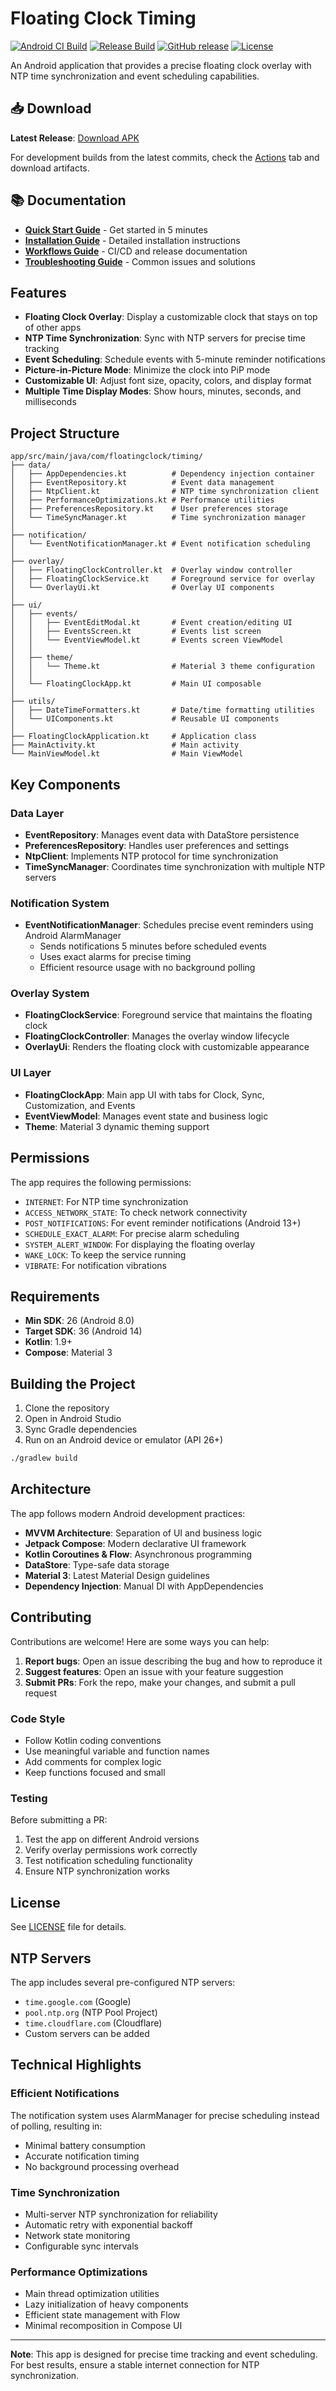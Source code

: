 # Floating Clock Timing

[![Android CI Build](https://github.com/BayuBatam2008/floating-clock-timing/actions/workflows/android-build.yml/badge.svg)](https://github.com/BayuBatam2008/floating-clock-timing/actions/workflows/android-build.yml)
[![Release Build](https://github.com/BayuBatam2008/floating-clock-timing/actions/workflows/release.yml/badge.svg)](https://github.com/BayuBatam2008/floating-clock-timing/actions/workflows/release.yml)
[![GitHub release](https://img.shields.io/github/v/release/BayuBatam2008/floating-clock-timing)](https://github.com/BayuBatam2008/floating-clock-timing/releases)
[![License](https://img.shields.io/github/license/BayuBatam2008/floating-clock-timing)](LICENSE) 

An Android application that provides a precise floating clock overlay with NTP time synchronization and event scheduling capabilities.

## 📥 Download

**Latest Release**: [Download APK](https://github.com/BayuBatam2008/floating-clock-timing/releases/latest)

For development builds from the latest commits, check the [Actions](https://github.com/BayuBatam2008/floating-clock-timing/actions) tab and download artifacts.

## 📚 Documentation

- **[Quick Start Guide](QUICK_START.md)** - Get started in 5 minutes
- **[Installation Guide](INSTALLATION.md)** - Detailed installation instructions
- **[Workflows Guide](.github/WORKFLOWS.md)** - CI/CD and release documentation
- **[Troubleshooting Guide](.github/TROUBLESHOOTING.md)** - Common issues and solutions

## Features

- **Floating Clock Overlay**: Display a customizable clock that stays on top of other apps
- **NTP Time Synchronization**: Sync with NTP servers for precise time tracking
- **Event Scheduling**: Schedule events with 5-minute reminder notifications
- **Picture-in-Picture Mode**: Minimize the clock into PiP mode
- **Customizable UI**: Adjust font size, opacity, colors, and display format
- **Multiple Time Display Modes**: Show hours, minutes, seconds, and milliseconds

## Project Structure

```
app/src/main/java/com/floatingclock/timing/
├── data/
│   ├── AppDependencies.kt          # Dependency injection container
│   ├── EventRepository.kt          # Event data management
│   ├── NtpClient.kt                # NTP time synchronization client
│   ├── PerformanceOptimizations.kt # Performance utilities
│   ├── PreferencesRepository.kt    # User preferences storage
│   └── TimeSyncManager.kt          # Time synchronization manager
│
├── notification/
│   └── EventNotificationManager.kt # Event notification scheduling
│
├── overlay/
│   ├── FloatingClockController.kt  # Overlay window controller
│   ├── FloatingClockService.kt     # Foreground service for overlay
│   └── OverlayUi.kt                # Overlay UI components
│
├── ui/
│   ├── events/
│   │   ├── EventEditModal.kt       # Event creation/editing UI
│   │   ├── EventsScreen.kt         # Events list screen
│   │   └── EventViewModel.kt       # Events screen ViewModel
│   │
│   ├── theme/
│   │   └── Theme.kt                # Material 3 theme configuration
│   │
│   └── FloatingClockApp.kt         # Main UI composable
│
├── utils/
│   ├── DateTimeFormatters.kt       # Date/time formatting utilities
│   └── UIComponents.kt             # Reusable UI components
│
├── FloatingClockApplication.kt     # Application class
├── MainActivity.kt                 # Main activity
└── MainViewModel.kt                # Main ViewModel
```

## Key Components

### Data Layer

- **EventRepository**: Manages event data with DataStore persistence
- **PreferencesRepository**: Handles user preferences and settings
- **NtpClient**: Implements NTP protocol for time synchronization
- **TimeSyncManager**: Coordinates time synchronization with multiple NTP servers

### Notification System

- **EventNotificationManager**: Schedules precise event reminders using Android AlarmManager
  - Sends notifications 5 minutes before scheduled events
  - Uses exact alarms for precise timing
  - Efficient resource usage with no background polling

### Overlay System

- **FloatingClockService**: Foreground service that maintains the floating clock
- **FloatingClockController**: Manages the overlay window lifecycle
- **OverlayUi**: Renders the floating clock with customizable appearance

### UI Layer

- **FloatingClockApp**: Main app UI with tabs for Clock, Sync, Customization, and Events
- **EventViewModel**: Manages event state and business logic
- **Theme**: Material 3 dynamic theming support

## Permissions

The app requires the following permissions:

- `INTERNET`: For NTP time synchronization
- `ACCESS_NETWORK_STATE`: To check network connectivity
- `POST_NOTIFICATIONS`: For event reminder notifications (Android 13+)
- `SCHEDULE_EXACT_ALARM`: For precise alarm scheduling
- `SYSTEM_ALERT_WINDOW`: For displaying the floating overlay
- `WAKE_LOCK`: To keep the service running
- `VIBRATE`: For notification vibrations

## Requirements

- **Min SDK**: 26 (Android 8.0)
- **Target SDK**: 36 (Android 14)
- **Kotlin**: 1.9+
- **Compose**: Material 3

## Building the Project

1. Clone the repository
2. Open in Android Studio
3. Sync Gradle dependencies
4. Run on an Android device or emulator (API 26+)

```bash
./gradlew build
```

## Architecture

The app follows modern Android development practices:

- **MVVM Architecture**: Separation of UI and business logic
- **Jetpack Compose**: Modern declarative UI framework
- **Kotlin Coroutines & Flow**: Asynchronous programming
- **DataStore**: Type-safe data storage
- **Material 3**: Latest Material Design guidelines
- **Dependency Injection**: Manual DI with AppDependencies

## Contributing

Contributions are welcome! Here are some ways you can help:

1. **Report bugs**: Open an issue describing the bug and how to reproduce it
2. **Suggest features**: Open an issue with your feature suggestion
3. **Submit PRs**: Fork the repo, make your changes, and submit a pull request

### Code Style

- Follow Kotlin coding conventions
- Use meaningful variable and function names
- Add comments for complex logic
- Keep functions focused and small

### Testing

Before submitting a PR:

1. Test the app on different Android versions
2. Verify overlay permissions work correctly
3. Test notification scheduling functionality
4. Ensure NTP synchronization works

## License

See [LICENSE](LICENSE) file for details.

## NTP Servers

The app includes several pre-configured NTP servers:

- `time.google.com` (Google)
- `pool.ntp.org` (NTP Pool Project)
- `time.cloudflare.com` (Cloudflare)
- Custom servers can be added

## Technical Highlights

### Efficient Notifications

The notification system uses AlarmManager for precise scheduling instead of polling, resulting in:
- Minimal battery consumption
- Accurate notification timing
- No background processing overhead

### Time Synchronization

- Multi-server NTP synchronization for reliability
- Automatic retry with exponential backoff
- Network state monitoring
- Configurable sync intervals

### Performance Optimizations

- Main thread optimization utilities
- Lazy initialization of heavy components
- Efficient state management with Flow
- Minimal recomposition in Compose UI

---

**Note**: This app is designed for precise time tracking and event scheduling. For best results, ensure a stable internet connection for NTP synchronization.
